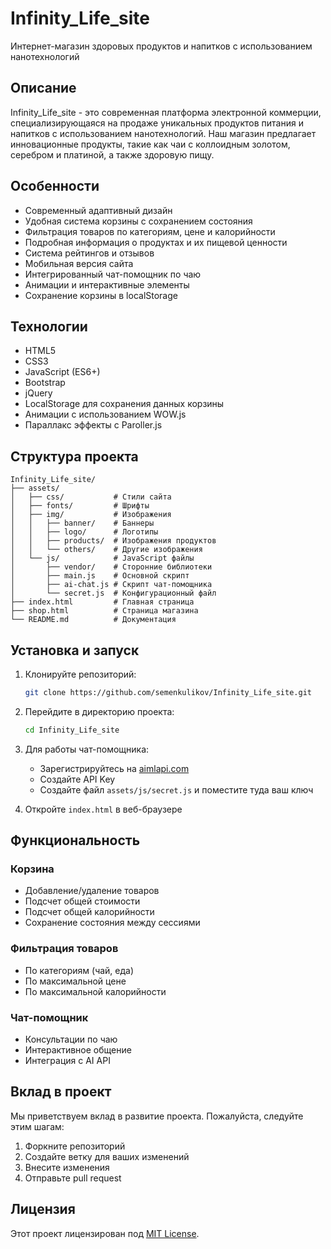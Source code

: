 # Infinity_Life_site

Интернет-магазин здоровых продуктов и напитков с использованием нанотехнологий

## Описание

Infinity_Life_site - это современная платформа электронной коммерции, специализирующаяся на продаже уникальных продуктов питания и напитков с использованием нанотехнологий. Наш магазин предлагает инновационные продукты, такие как чаи с коллоидным золотом, серебром и платиной, а также здоровую пищу.

## Особенности

- Современный адаптивный дизайн
- Удобная система корзины с сохранением состояния
- Фильтрация товаров по категориям, цене и калорийности
- Подробная информация о продуктах и их пищевой ценности
- Система рейтингов и отзывов
- Мобильная версия сайта
- Интегрированный чат-помощник по чаю
- Анимации и интерактивные элементы
- Сохранение корзины в localStorage

## Технологии

- HTML5
- CSS3
- JavaScript (ES6+)
- Bootstrap
- jQuery
- LocalStorage для сохранения данных корзины
- Анимации с использованием WOW.js
- Параллакс эффекты с Paroller.js

## Структура проекта

```
Infinity_Life_site/
├── assets/
│   ├── css/           # Стили сайта
│   ├── fonts/         # Шрифты
│   ├── img/           # Изображения
│   │   ├── banner/    # Баннеры
│   │   ├── logo/      # Логотипы
│   │   ├── products/  # Изображения продуктов
│   │   └── others/    # Другие изображения
│   └── js/            # JavaScript файлы
│       ├── vendor/    # Сторонние библиотеки
│       ├── main.js    # Основной скрипт
│       ├── ai-chat.js # Скрипт чат-помощника
│       └── secret.js  # Конфигурационный файл
├── index.html         # Главная страница
├── shop.html          # Страница магазина
└── README.md          # Документация
```

## Установка и запуск

1. Клонируйте репозиторий:
   ```bash
   git clone https://github.com/semenkulikov/Infinity_Life_site.git
   ```

2. Перейдите в директорию проекта:
   ```bash
   cd Infinity_Life_site
   ```

3. Для работы чат-помощника:
   - Зарегистрируйтесь на [aimlapi.com](https://aimlapi.com/app/keys)
   - Создайте API Key
   - Создайте файл `assets/js/secret.js` и поместите туда ваш ключ

4. Откройте `index.html` в веб-браузере

## Функциональность

### Корзина
- Добавление/удаление товаров
- Подсчет общей стоимости
- Подсчет общей калорийности
- Сохранение состояния между сессиями

### Фильтрация товаров
- По категориям (чай, еда)
- По максимальной цене
- По максимальной калорийности

### Чат-помощник
- Консультации по чаю
- Интерактивное общение
- Интеграция с AI API

## Вклад в проект

Мы приветствуем вклад в развитие проекта. Пожалуйста, следуйте этим шагам:

1. Форкните репозиторий
2. Создайте ветку для ваших изменений
3. Внесите изменения
4. Отправьте pull request

## Лицензия

Этот проект лицензирован под [MIT License](LICENSE).